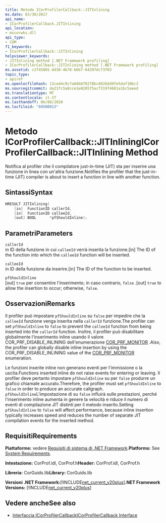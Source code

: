 ```yaml
---
title: Metodo ICorProfilerCallback::JITInlining
ms.date: 03/30/2017
api_name:
- ICorProfilerCallback.JITInlining
api_location:
- mscorwks.dll
api_type:
- COM
f1_keywords:
- ICorProfilerCallback::JITInlining
helpviewer_keywords:
- JITInlining method [.NET Framework profiling]
- ICorProfilerCallback::JITInlining method [.NET Framework profiling]
ms.assetid: c2f45801-dd38-4b78-b6b7-64397dc73f83
topic_type:
- apiref
ms.openlocfilehash: 13ce44c9c7a04b870278bc8926dd9fe5daf10bc3
ms.sourcegitcommit: da21fc5a8cce1e028575acf31974681a1bc5aeed
ms.translationtype: MT
ms.contentlocale: it-IT
ms.lasthandoff: 06/08/2020
ms.locfileid: "84500013"
---
```

# <a name="icorprofilercallbackjitinlining-method"></a><span data-ttu-id="c23d3-102">Metodo ICorProfilerCallback::JITInlining</span><span class="sxs-lookup"><span data-stu-id="c23d3-102">ICorProfilerCallback::JITInlining Method</span></span>
<span data-ttu-id="c23d3-103">Notifica al profiler che il compilatore just-in-time (JIT) sta per inserire una funzione in linea con un'altra funzione.</span><span class="sxs-lookup"><span data-stu-id="c23d3-103">Notifies the profiler that the just-in-time (JIT) compiler is about to insert a function in line with another function.</span></span>  
  
## <a name="syntax"></a><span data-ttu-id="c23d3-104">Sintassi</span><span class="sxs-lookup"><span data-stu-id="c23d3-104">Syntax</span></span>  
  
```cpp  
HRESULT JITInlining(  
    [in]  FunctionID callerId,  
    [in]  FunctionID calleeId,  
    [out] BOOL      *pfShouldInline);  
```  
  
## <a name="parameters"></a><span data-ttu-id="c23d3-105">Parametri</span><span class="sxs-lookup"><span data-stu-id="c23d3-105">Parameters</span></span>  
 `callerId`  
 <span data-ttu-id="c23d3-106">in ID della funzione in cui `calleeId` verrà inserita la funzione.</span><span class="sxs-lookup"><span data-stu-id="c23d3-106">[in] The ID of the function into which the `calleeId` function will be inserted.</span></span>  
  
 `calleeId`  
 <span data-ttu-id="c23d3-107">in ID della funzione da inserire.</span><span class="sxs-lookup"><span data-stu-id="c23d3-107">[in] The ID of the function to be inserted.</span></span>  
  
 `pfShouldInline`  
 <span data-ttu-id="c23d3-108">[out] `true` per consentire l'inserimento; in caso contrario, `false` .</span><span class="sxs-lookup"><span data-stu-id="c23d3-108">[out] `true` to allow the insertion to occur; otherwise, `false`.</span></span>  
  
## <a name="remarks"></a><span data-ttu-id="c23d3-109">Osservazioni</span><span class="sxs-lookup"><span data-stu-id="c23d3-109">Remarks</span></span>  
 <span data-ttu-id="c23d3-110">Il profiler può impostare `pfShouldInline` su `false` per impedire che la `calleeId` funzione venga inserita nella `callerId` funzione.</span><span class="sxs-lookup"><span data-stu-id="c23d3-110">The profiler can set `pfShouldInline` to `false` to prevent the `calleeId` function from being inserted into the `callerId` function.</span></span> <span data-ttu-id="c23d3-111">Inoltre, il profiler può disabilitare globalmente l'inserimento inline usando il valore COR_PRF_DISABLE_INLINING dell'enumerazione [COR_PRF_MONITOR](cor-prf-monitor-enumeration.md) .</span><span class="sxs-lookup"><span data-stu-id="c23d3-111">Also, the profiler can globally disable inline insertion by using the COR_PRF_DISABLE_INLINING value of the [COR_PRF_MONITOR](cor-prf-monitor-enumeration.md) enumeration.</span></span>  
  
 <span data-ttu-id="c23d3-112">Le funzioni inserite inline non generano eventi per l'immissione o la uscita.</span><span class="sxs-lookup"><span data-stu-id="c23d3-112">Functions inserted inline do not raise events for entering or leaving.</span></span> <span data-ttu-id="c23d3-113">Il profiler deve pertanto impostare `pfShouldInline` su per `false` produrre un grafico chiamate accurato.</span><span class="sxs-lookup"><span data-stu-id="c23d3-113">Therefore, the profiler must set `pfShouldInline` to `false` in order to produce an accurate callgraph.</span></span> <span data-ttu-id="c23d3-114">`pfShouldInline`L'impostazione di su `false` influirà sulle prestazioni, perché l'inserimento inline aumenta in genere la velocità e riduce il numero di eventi di compilazione JIT distinti per il metodo inserito.</span><span class="sxs-lookup"><span data-stu-id="c23d3-114">Setting `pfShouldInline` to `false` will affect performance, because inline insertion typically increases speed and reduces the number of separate JIT compilation events for the inserted method.</span></span>  
  
## <a name="requirements"></a><span data-ttu-id="c23d3-115">Requisiti</span><span class="sxs-lookup"><span data-stu-id="c23d3-115">Requirements</span></span>  
 <span data-ttu-id="c23d3-116">**Piattaforme:** vedere [Requisiti di sistema di .NET Framework](../../get-started/system-requirements.md).</span><span class="sxs-lookup"><span data-stu-id="c23d3-116">**Platforms:** See [System Requirements](../../get-started/system-requirements.md).</span></span>  
  
 <span data-ttu-id="c23d3-117">**Intestazione:** CorProf.idl, CorProf.h</span><span class="sxs-lookup"><span data-stu-id="c23d3-117">**Header:** CorProf.idl, CorProf.h</span></span>  
  
 <span data-ttu-id="c23d3-118">**Libreria:** CorGuids.lib</span><span class="sxs-lookup"><span data-stu-id="c23d3-118">**Library:** CorGuids.lib</span></span>  
  
 <span data-ttu-id="c23d3-119">**Versioni .NET Framework:**[!INCLUDE[net_current_v20plus](../../../../includes/net-current-v20plus-md.md)]</span><span class="sxs-lookup"><span data-stu-id="c23d3-119">**.NET Framework Versions:** [!INCLUDE[net_current_v20plus](../../../../includes/net-current-v20plus-md.md)]</span></span>  
  
## <a name="see-also"></a><span data-ttu-id="c23d3-120">Vedere anche</span><span class="sxs-lookup"><span data-stu-id="c23d3-120">See also</span></span>

- [<span data-ttu-id="c23d3-121">Interfaccia ICorProfilerCallback</span><span class="sxs-lookup"><span data-stu-id="c23d3-121">ICorProfilerCallback Interface</span></span>](icorprofilercallback-interface.md)
